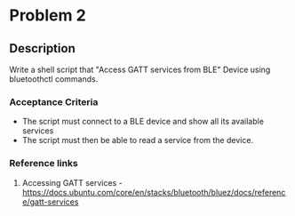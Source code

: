 # Problem 2

## Description 

Write a shell script that "Access GATT services from BLE" Device using 
bluetoothctl commands.


### Acceptance Criteria 

- The script must connect to a BLE device and show all its available services
- The script must then be able to read a service from the device.


### Reference links
1. Accessing GATT services - https://docs.ubuntu.com/core/en/stacks/bluetooth/bluez/docs/reference/gatt-services

